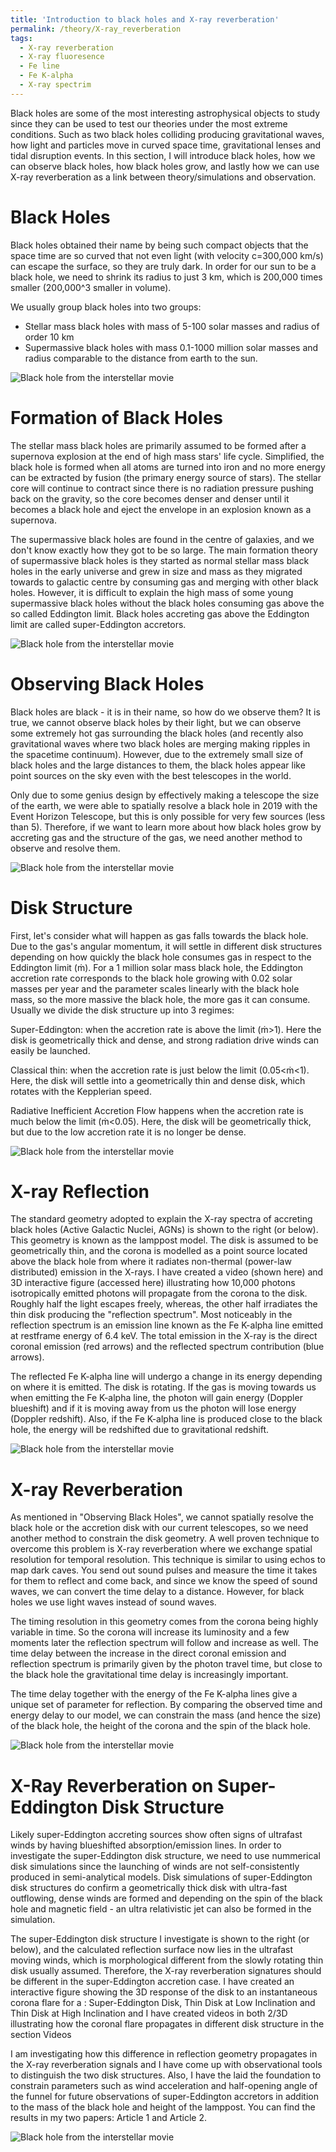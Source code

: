 ```yaml
---
title: 'Introduction to black holes and X-ray reverberation'
permalink: /theory/X-ray_reverberation
tags:
  - X-ray reverberation
  - X-ray fluoresence
  - Fe line
  - Fe K-alpha
  - X-ray spectrim
---
```


Black holes are some of the most interesting astrophysical objects to study since they can be used to test our theories under the most extreme conditions. Such as two black holes colliding producing gravitational waves, how light and particles move in curved space time, gravitational lenses and tidal disruption events. In this section, I will introduce black holes, how we can observe black holes, how black holes grow, and lastly how we can use X-ray reverberation as a link between theory/simulations and observation.  



Black Holes
======
Black holes obtained their name by being such compact objects that the space time are so curved that not even light (with velocity c=300,000 km/s) can escape the surface, so they are truly dark. In order for our sun to be a black hole, we need to shrink its radius to just 3 km, which is 200,000 times smaller (200,000^3 smaller in volume).

We usually group black holes into two groups:
* Stellar mass black holes with mass of 5-100 solar masses and radius of order 10 km
* Supermassive black holes with mass 0.1-1000 million solar masses and radius comparable to the distance from earth to the sun.

<img src="../images/BH_image.jpeg" alt="Black hole from the interstellar movie">


Formation of Black Holes
======
The stellar mass black holes are primarily assumed to be formed after a supernova explosion at the end of high mass stars' life cycle. Simplified, the black hole is formed when all atoms are turned into iron and no more energy can be extracted by fusion (the primary energy source of stars). The stellar core will continue to contract since there is no radiation pressure pushing back on the gravity, so the core becomes denser and denser until it becomes a black hole and eject the envelope in an explosion known as a supernova.

The supermassive black holes are found in the centre of galaxies, and we don't know exactly how they got to be so large. The main formation theory of supermassive black holes is they started as normal stellar mass black holes in the early universe and grew in size and mass as they migrated towards to galactic centre by consuming gas and merging with other black holes. However, it is difficult to explain the high mass of some young supermassive black holes without the black holes consuming gas above the so called Eddington limit. Black holes accreting gas above the Eddington limit are called super-Eddington accretors.

<img src="/images/BH_image.jpeg" alt="Black hole from the interstellar movie">


Observing Black Holes
======
Black holes are black - it is in their name, so how do we observe them? It is true, we cannot observe black holes by their light, but we can observe some extremely hot gas surrounding the black holes (and recently also gravitational waves where two black holes are merging making ripples in the spacetime continuum). However, due to the extremely small size of black holes and the large distances to them, the black holes appear like point sources on the sky even with the best telescopes in the world.

Only due to some genius design by effectively making a telescope the size of the earth, we were able to spatially resolve a black hole in 2019 with the Event Horizon Telescope, but this is only possible for very few sources (less than 5). Therefore, if we want to learn more about how black holes grow by accreting gas and the structure of the gas, we need another method to observe and resolve them.

<img src="/images/BH_image.jpeg" alt="Black hole from the interstellar movie">


Disk Structure
======
First, let's consider what will happen as gas falls towards the black hole. Due to the gas's angular momentum, it will settle in different disk structures depending on how quickly the black hole consumes gas in respect to the Eddington limit (ṁ). For a 1 million solar mass black hole, the Eddington accretion rate corresponds to the black hole growing with 0.02 solar masses per year and the parameter scales linearly with the black hole mass, so the more massive the black hole, the more gas it can consume. Usually we divide the disk structure up into 3 regimes:

Super-Eddington: when the accretion rate is above the limit (ṁ>1). Here the disk is geometrically thick and dense, and strong radiation drive winds can easily be launched.

Classical thin: when the accretion rate is just below the limit (0.05<ṁ<1). Here, the disk will settle into a geometrically thin and dense disk, which rotates with the Kepplerian speed.

Radiative Inefficient Accretion Flow happens when the accretion rate is much below the limit (ṁ<0.05). Here, the disk will be geometrically thick, but due to the low accretion rate it is no longer be dense.


<img src="/images/BH_image.jpeg" alt="Black hole from the interstellar movie">


X-ray Reflection
======
The standard geometry adopted to explain the X-ray spectra of accreting black holes (Active Galactic Nuclei, AGNs) is shown to the right (or below). This geometry is known as the lamppost model. The disk is assumed to be geometrically thin, and the corona is modelled as a point source located above the black hole from where it radiates non-thermal (power-law distributed) emission in the X-rays. I have created a video (shown here) and 3D interactive figure (accessed here) illustrating how 10,000 photons isotropically emitted photons will propagate from the corona to the disk. Roughly half the light escapes freely, whereas, the other half irradiates the thin disk producing the "reflection spectrum". Most noticeably in the reflection spectrum is an emission line known as the Fe K-alpha line emitted at restframe energy of 6.4 keV. The total emission in the X-ray is the direct coronal emission (red arrows) and the reflected spectrum contribution (blue arrows).

The reflected Fe K-alpha line will undergo a change in its energy depending on where it is emitted. The disk is rotating. If the gas is moving towards us when emitting the Fe K-alpha line, the photon will gain energy (Doppler blueshift) and if it is moving away from us the photon will lose energy (Doppler redshift). Also, if the Fe K-alpha line is produced close to the black hole, the energy will be redshifted due to gravitational redshift.

<img src="/images/BH_image.jpeg" alt="Black hole from the interstellar movie">

	
X-ray Reverberation
======
As mentioned in "Observing Black Holes", we cannot spatially resolve the black hole or the accretion disk with our current telescopes, so we need another method to constrain the disk geometry. A well proven technique to overcome this problem is X-ray reverberation where we exchange spatial resolution for temporal resolution. This technique is similar to using echos to map dark caves. You send out sound pulses and measure the time it takes for them to reflect and come back, and since we know the speed of sound waves, we can convert the time delay to a distance. However, for black holes we use light waves instead of sound waves.

The timing resolution in this geometry comes from the corona being highly variable in time. So the corona will increase its luminosity and a few moments later the reflection spectrum will follow and increase as well. The time delay between the increase in the direct coronal emission and reflection spectrum is primarily given by the photon travel time, but close to the black hole the gravitational time delay is increasingly important.

The time delay together with the energy of the Fe K-alpha lines give a unique set of parameter for reflection. By comparing the observed time and energy delay to our model, we can constrain the mass (and hence the size) of the black hole, the height of the corona and the spin of the black hole.

<img src="/images/BH_image.jpeg" alt="Black hole from the interstellar movie">


X-Ray Reverberation on Super-Eddington Disk Structure
======
Likely super-Eddington accreting sources show often signs of ultrafast winds by having blueshifted absorption/emission lines. In order to investigate the super-Eddington disk structure, we need to use nummerical disk simulations since the launching of winds are not self-consistently produced in semi-analytical models. Disk simulations of super-Eddington disk structures do confirm a geometrically thick disk with ultra-fast outflowing, dense winds are formed and depending on the spin of the black hole and magnetic field - an ultra relativistic jet can also be formed in the simulation.

The super-Eddington disk structure I investigate is shown to the right (or below), and the calculated reflection surface now lies in the ultrafast moving winds, which is morphological different from the slowly rotating thin disk usually assumed. Therefore, the X-ray reverberation signatures should be different in the super-Eddington accretion case. I have created an interactive figure showing the 3D response of the disk to an instantaneous corona flare for a : Super-Eddington Disk, Thin Disk at Low Inclination and Thin Disk at High Inclination and I have created videos in both 2/3D illustrating how the coronal flare propagates in different disk structure in the section Videos

I am investigating how this difference in reflection geometry propagates in the X-ray reverberation signals and I have come up with observational tools to distinguish the two disk structures. Also, I have the laid the foundation to constrain parameters such as wind acceleration and half-opening angle of the funnel for future observations of super-Eddington accretors in addition to the mass of the black hole and height of the lamppost. You can find the results in my two papers: Article 1 and Article 2.

<img src="/images/BH_image.jpeg" alt="Black hole from the interstellar movie">
